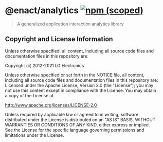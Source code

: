# @enact/analytics [![npm (scoped)](https://img.shields.io/npm/v/@enact/analytics.svg?style=flat-square)](https://www.npmjs.com/package/@enact/analytics)

> A generalized application interaction analytics library

## Copyright and License Information

Unless otherwise specified, all content, including all source code files and
documentation files in this repository are:

Copyright (c) 2012-2021 LG Electronics

Unless otherwise specified or set forth in the NOTICE file, all content,
including all source code files and documentation files in this repository are:
Licensed under the Apache License, Version 2.0 (the "License");
you may not use this content except in compliance with the License.
You may obtain a copy of the License at

http://www.apache.org/licenses/LICENSE-2.0

Unless required by applicable law or agreed to in writing, software
distributed under the License is distributed on an "AS IS" BASIS,
WITHOUT WARRANTIES OR CONDITIONS OF ANY KIND, either express or implied.
See the License for the specific language governing permissions and
limitations under the License.
